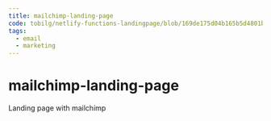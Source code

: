 ```yaml
---
title: mailchimp-landing-page
code: tobilg/netlify-functions-landingpage/blob/169de175d04b165b5d4801b09cb250cd9a740da5/src/lambda/signup.js
tags: 
  - email
  - marketing
---
```


# mailchimp-landing-page

Landing page with mailchimp
